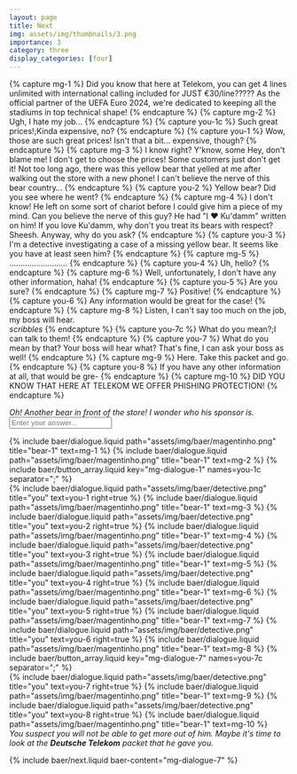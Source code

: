 ```yaml
---
layout: page
title: Next
img: assets/img/thumbnails/3.png
importance: 3
category: three
display_categories: [four]
---
```

{% capture mg-1 %}
  Did you know that here at Telekom, you can get 4 lines unlimited with international calling included for JUST €30/line?????
  As the official partner of the UEFA Euro 2024, we're dedicated to keeping all the stadiums in top technical shape!
{% endcapture %}
{% capture mg-2 %}
  Ugh, I hate my job…
{% endcapture %}
{% capture you-1c %}
  Such great prices!;Kinda expensive, no?
{% endcapture %}
{% capture you-1 %}
  <span baer-content="mg-dialogue-1" baer-option="0">Wow, those are such great prices!</span>
  <span baer-content="mg-dialogue-1" baer-option="1">Isn't that a bit... expensive, though?</span>
{% endcapture %}
{% capture mg-3 %}
  <span baer-content="mg-dialogue-1" baer-option="0">I know right? Y'know, some</span>
  <span baer-content="mg-dialogue-1" baer-option="1">Hey, don't blame me! I don't get to choose the prices! Some</span>
  customers just don't get it! Not too long ago,
  there was this yellow bear that yelled at me after walking out the store with a new phone!
  I can't believe the nerve of this bear country…
{% endcapture %}
{% capture you-2 %}
  Yellow bear? Did you see where he went?
{% endcapture %}
{% capture mg-4 %}
  I don't know! He left on some sort of chariot before I could give him a piece of my mind.
  Can you believe the nerve of this guy? He had "I &#x2764;&#xfe0f; Ku'damm" written on him!
  If you love Ku'damm, why don't you treat its bears with respect? Sheesh.
  Anyway, why do you ask?
{% endcapture %}
{% capture you-3 %}
  I'm a detective investigating a case of a missing yellow bear. It seems like you have at least seen him?
{% endcapture %}
{% capture mg-5 %}
  ..........................
{% endcapture %}
{% capture you-4 %}
  Uh, hello?
{% endcapture %}
{% capture mg-6 %}
  Well, unfortunately, I don't have any other information, haha!
{% endcapture %}
{% capture you-5 %}
  Are you sure?
{% endcapture %}
{% capture mg-7 %}
  Positive!
{% endcapture %}
{% capture you-6 %}
  Any information would be great for the case!
{% endcapture %}
{% capture mg-8 %}
  Listen, I can't say too much on the job, my boss will hear.
  <br>
  <i>*scribbles*</i>
{% endcapture %}
{% capture you-7c %}
  What do you mean?;I can talk to them!
{% endcapture %}
{% capture you-7 %}
  <span baer-content="mg-dialogue-7" baer-option="0">What do you mean by that? Your boss will hear what?</span>
  <span baer-content="mg-dialogue-7" baer-option="1">That's fine, I can ask your boss as well!</span>
{% endcapture %}
{% capture mg-9 %}
  Here. Take this packet and go.
{% endcapture %}
{% capture you-8 %}
  If you have any other information at all, that would be gre-
{% endcapture %}
{% capture mg-10 %}
  DID YOU KNOW THAT HERE AT TELEKOM WE OFFER PHISHING PROTECTION!
{% endcapture %}

<div class="baer-dialogue-group">
  <div class="d-flex flex-column align-items-center gap-5">
    <!-- TODO: handle this text -->
    <i>Oh! Another bear in front of the store! I wonder who his sponsor is.</i>
    <form baer-key="magentinho-unlock">
      <input placeholder="Enter your answer...">
    </form>
  </div>

  <div class="baer-dialogue-group" baer-content="magentinho-unlock">
    {% include baer/dialogue.liquid path="assets/img/baer/magentinho.png" title="bear-1" text=mg-1 %}
    {% include baer/dialogue.liquid path="assets/img/baer/magentinho.png" title="bear-1" text=mg-2 %}
    {% include baer/button_array.liquid key="mg-dialogue-1" names=you-1c separator=";" %}
  </div>

  <div class="baer-dialogue-group" baer-content="mg-dialogue-1">
    {% include baer/dialogue.liquid path="assets/img/baer/detective.png" title="you" text=you-1 right=true %}
    {% include baer/dialogue.liquid path="assets/img/baer/magentinho.png" title="bear-1" text=mg-3 %}
    {% include baer/dialogue.liquid path="assets/img/baer/detective.png" title="you" text=you-2 right=true %}
    {% include baer/dialogue.liquid path="assets/img/baer/magentinho.png" title="bear-1" text=mg-4 %}
    {% include baer/dialogue.liquid path="assets/img/baer/detective.png" title="you" text=you-3 right=true %}
    {% include baer/dialogue.liquid path="assets/img/baer/magentinho.png" title="bear-1" text=mg-5 %}
    {% include baer/dialogue.liquid path="assets/img/baer/detective.png" title="you" text=you-4 right=true %}
    {% include baer/dialogue.liquid path="assets/img/baer/magentinho.png" title="bear-1" text=mg-6 %}
    {% include baer/dialogue.liquid path="assets/img/baer/detective.png" title="you" text=you-5 right=true %}
    {% include baer/dialogue.liquid path="assets/img/baer/magentinho.png" title="bear-1" text=mg-7 %}
    {% include baer/dialogue.liquid path="assets/img/baer/detective.png" title="you" text=you-6 right=true %}
    {% include baer/dialogue.liquid path="assets/img/baer/magentinho.png" title="bear-1" text=mg-8 %}
    {% include baer/button_array.liquid key="mg-dialogue-7" names=you-7c separator=";" %}
  </div>

  <div class="baer-dialogue-group" baer-content="mg-dialogue-7">
    {% include baer/dialogue.liquid path="assets/img/baer/detective.png" title="you" text=you-7 right=true %}
    {% include baer/dialogue.liquid path="assets/img/baer/magentinho.png" title="bear-1" text=mg-9 %}
    {% include baer/dialogue.liquid path="assets/img/baer/detective.png" title="you" text=you-8 right=true %}
    {% include baer/dialogue.liquid path="assets/img/baer/magentinho.png" title="bear-1" text=mg-10 %}
  </div>

  <div>
    <i baer-content="mg-dialogue-7">You suspect you will not be able to get more out of him. Maybe it's time to look at the <b>Deutsche Telekom</b> packet that he gave you.</i>
  </div>
</div>

{% include baer/next.liquid baer-content="mg-dialogue-7" %}
